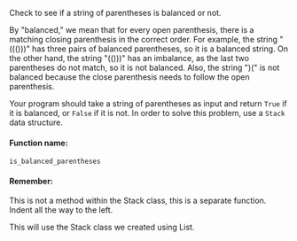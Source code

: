 Check to see if a string of parentheses is balanced or not.

By "balanced," we mean that for every open parenthesis, there is a matching closing parenthesis in the correct order. For example, the string "((()))" has three pairs of balanced parentheses, so it is a balanced string. On the other hand, the string "(()))" has an imbalance, as the last two parentheses do not match, so it is not balanced.  Also, the string ")(" is not balanced because the close parenthesis needs to follow the open parenthesis.

Your program should take a string of parentheses as input and return `True` if it is balanced, or `False` if it is not. In order to solve this problem, use a `Stack` data structure.

#### Function name:
`is_balanced_parentheses`

#### Remember:
This is not a method within the Stack class, this is a separate function.  Indent all the way to the left.

This will use the Stack class we created using List.